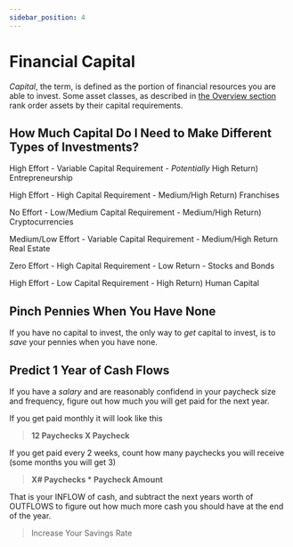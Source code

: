 ```yaml
---
sidebar_position: 4
---
```


# Financial Capital

*Capital*, the term, is defined as the portion of financial resources you are able to invest. Some asset classes, as described in [the Overview section](investing-overview.md) rank order assets by their capital requirements.

## How Much Capital Do I Need to Make Different Types of Investments?

High Effort - Variable Capital Requirement - *Potentially* High Return) Entrepreneurship

High Effort - High Capital Requirement - Medium/High Return) Franchises

No Effort - Low/Medium Capital Requirement - Medium/High Return) Cryptocurrencies

Medium/Low Effort - Variable Capital Requirement - Medium/High Return Real Estate

Zero Effort - High Capital Requirement - Low Return - Stocks and Bonds

High Effort - Low Capital Requirement - High Return) Human Capital

## Pinch Pennies When You Have None

If you have no capital to invest, the only way to *get* capital to invest, is to *save* your pennies when you have none.

## Predict 1 Year of Cash Flows

If you have a *salary* and are reasonably confidend in your paycheck size and frequency, figure out how much you will get paid for the next year. 

If you get paid monthly it will look like this
>**12 Paychecks X Paycheck**

If you get paid every 2 weeks, count how many paychecks you will receive (some months you will get 3)
>**X# Paychecks * Paycheck Amount**

That is your INFLOW of cash, and subtract the next years worth of OUTFLOWS to figure out how much more cash you should have at the end of the year.

>Increase Your Savings Rate